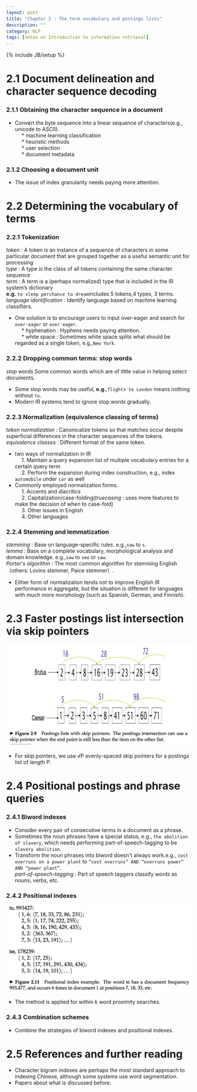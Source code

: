 ```yaml
---
layout: post
title: "Chapter 2 : The term vocabulary and postings lists"
description: ""
category: NLP
tags: [notes on Introduction to information retrieval]
---
```

{% include JB/setup %}

# 2.1 Document delineation and character sequence decoding
### 2.1.1 Obtaining the character sequence in a document
* Convert the byte sequence into a linear sequence of characters(e.g., unicode to ASCII).  
&emsp;	* machine learning classification  
&emsp;	* heuristic methods  
&emsp;	* user selection  
&emsp;	* document metadata  

### 2.1.2 Choosing a document unit
* The issue of index granularity needs paying more attention.  

# 2.2 Determining the vocabulary of terms
### 2.2.1 Tokenization  
*token* : A token is an instance of a sequence of characters in some particular document that are grouped together as a useful semantic unit for processing  
*type* : A type is the class of all tokens containing the same character sequence  
*term* : A term is a (perhaps normalized) type that is included in the IR system’s dictionary  
**e.g.** `to sleep perchance to dream`includes 5 tokens,4 types, 3 terms.    
*language identification* : Identify language based on machine learning classifiers.  
* One solution is to encourage users to input over-eager and search for `over-eager` or `over eager`.  
&emsp;	* hyphenation : Hyphens needs paying attention.  
&emsp;	* white space : Sometimes white space splits what should be regarded as a single token, e.g.,`New York`.  
  
### 2.2.2 Dropping common terms: stop words  
*stop words* Some common words which are of little value in helping select documents.    
* Some stop words may be useful, **e.g.**,`flights to London` means nothing without `to`.   
* Modern IR systems tend to ignore stop words gradually.
  
### 2.2.3 Normalization (equivalence classing of terms) 
*token normalization* : Canonicalize tokens so that matches occur despite superficial differences in the character sequences of the tokens.  
*equivalence classes* : Different format of the same token.  
* two ways of normalization in IR  
&emsp; 1. Maintain a query expansion list of multiple vocabulary entries for a certain query term  
&emsp; 2. Perform the expansion during index construction, e.g., index `automobile` under `car` as well    
* Commonly employed normalization forms.  
&emsp; 1. Accents and diacritics  
&emsp; 2. Capitalization/case-folding(*truecasing* : uses more features to make the decision of when to case-fold)  
&emsp; 3. Other issues in English  
&emsp; 4. Other languages  

### 2.2.4 Stemming and lemmatization  
*stemming* : Base on language-specific rules. e.g.,`saw` to `s`.  
*lemma* : Base on a complete vocabulary, morphological analysis and domain knowledge. e.g.,`saw` to `see` or `saw`.  
*Porter's algorithm* : The most common algorithm for stemming English（others: Lovins stemmer, Paice stemmer）.  
* Either form of normalization tends not to improve English IR performance in aggregate, but the situation is different for languages with much more morphology (such as Spanish, German, and Finnish).  

# 2.3 Faster postings list intersection via skip pointers
![refer to figure 2.9](../snapshot/3.png)
* For skip pointers, we use √P evenly-spaced skip pointers for a postings list of length P.  

# 2.4 Positional postings and phrase queries  
### 2.4.1 Biword indexes
* Consider every pair of consecutive terms in a document as a phrase.  
* Sometimes the noun phrases have a special status, e.g., `the abolition of slavery`, which needs performing part-of-speech-tagging to be `slavery abolition`.  
* Transform the noun phrases into biword doesn't always work.e.g., `cost overruns on a power plant` to `“cost overruns” AND “overruns power” AND “power plant”`.  
*part-of-speech-tagging* : Part of speech taggers classify words as nouns, verbs, etc.   

### 2.4.2 Positional indexes
![refer to figure 2.11](../snapshot/4.png)
* The method is applied for within k word proximity searches. 
  
### 2.4.3 Combination schemes
* Combine the strategies of biword indexes and positional indexes.  
 
# 2.5 References and further reading
* Character bigram indexes are perhaps the most standard approach to indexing Chinese, although some systems use word segmentation.  
* Papers about what is discussed before.








